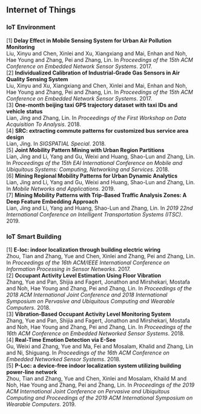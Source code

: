 ## Internet of Things
### IoT Environment
[1] **Delay Effect in Mobile Sensing System for Urban Air Pollution Monitoring**<br>
Liu, Xinyu and Chen, Xinlei and Xu, Xiangxiang and Mai, Enhan and Noh, Hae Young and Zhang, Pei and Zhang, Lin. In *Proceedings of the 15th ACM Conference on Embedded Network Sensor Systems*. 2017.  <br> [2] **Individualized Calibration of Industrial-Grade Gas Sensors in Air Quality Sensing System**<br>
Liu, Xinyu and Xu, Xiangxiang and Chen, Xinlei and Mai, Enhan and Noh, Hae Young and Zhang, Pei and Zhang, Lin. In *Proceedings of the 15th ACM Conference on Embedded Network Sensor Systems*. 2017.  <br> [3] **One-month beijing taxi GPS trajectory dataset with taxi IDs and vehicle status**<br>
Lian, Jing and Zhang, Lin. In *Proceedings of the First Workshop on Data Acquisition To Analysis*. 2018.  <br> [4] **SRC: extracting commute patterns for customized bus service area design**<br>
Lian, Jing. In *SIGSPATIAL Special*. 2018.  <br> [5] **Joint Mobility Pattern Mining with Urban Region Partitions**<br>
Lian, Jing and Li, Yang and Gu, Weixi and Huang, Shao-Lun and Zhang, Lin. In *Proceedings of the 15th EAI International Conference on Mobile and Ubiquitous Systems: Computing, Networking and Services*. 2018.  <br> [6] **Mining Regional Mobility Patterns for Urban Dynamic Analytics**<br>
Lian, Jing and Li, Yang and Gu, Weixi and Huang, Shao-Lun and Zhang, Lin. In *Mobile Networks and Applications*. 2019.  <br> [7] **Mining Mobility Patterns with Trip-Based Traffic Analysis Zones: A Deep Feature Embedding Approach**<br>
Lian, Jing and Li, Yang and Huang, Shao-Lun and Zhang, Lin. In *2019 22nd International Conference on Intelligent Transportation Systems (ITSC)*. 2019.  <br> 
### IoT Smart Building
[1] **E-loc: indoor localization through building electric wiring**<br>
Zhou, Tian and Zhang, Yue and Chen, Xinlei and Zhang, Pei and Zhang, Lin. In *Proceedings of the 16th ACM/IEEE International Conference on Information Processing in Sensor Networks*. 2017.  <br> [2] **Occupant Activity Level Estimation Using Floor Vibration**<br>
Zhang, Yue and Pan, Shijia and Fagert, Jonathon and Mirshekari, Mostafa and Noh, Hae Young and Zhang, Pei and Zhang, Lin. In *Proceedings of the 2018 ACM International Joint Conference and 2018 International Symposium on Pervasive and Ubiquitous Computing and Wearable Computers*. 2018.  <br> [3] **Vibration-Based Occupant Activity Level Monitoring System**<br>
Zhang, Yue and Pan, Shijia and Fagert, Jonathon and Mirshekari, Mostafa and Noh, Hae Young and Zhang, Pei and Zhang, Lin. In *Proceedings of the 16th ACM Conference on Embedded Networked Sensor Systems*. 2018.  <br> [4] **Real-Time Emotion Detection via E-See**<br>
Gu, Weixi and Zhang, Yue and Ma, Fei and Mosalam, Khalid and Zhang, Lin and Ni, Shiguang. In *Proceedings of the 16th ACM Conference on Embedded Networked Sensor Systems*. 2018.  <br> [5] **P-Loc: a device-free indoor localization system utilizing building power-line network**<br>
Zhou, Tian and Zhang, Yue and Chen, Xinlei and Mosalam, Khaild M and Noh, Hae Young and Zhang, Pei and Zhang, Lin. In *Proceedings of the 2019 ACM International Joint Conference on Pervasive and Ubiquitous Computing and Proceedings of the 2019 ACM International Symposium on Wearable Computers*. 2019.  <br> 